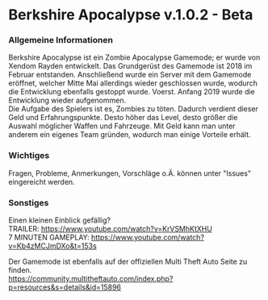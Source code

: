 # Berkshire Apocalypse v.1.0.2 - Beta

### Allgemeine Informationen

Berkshire Apocalypse ist ein Zombie Apocalypse Gamemode; er wurde von Xendom Rayden entwickelt. Das Grundgerüst des Gamemode ist 2018 im Februar entstanden. Anschließend wurde ein Server mit dem Gamemode eröffnet, welcher Mitte Mai allerdings wieder geschlossen wurde, wodurch die Entwicklung ebenfalls gestoppt wurde. Voerst. Anfang 2019 wurde die Entwicklung wieder aufgenommen.   
Die Aufgabe des Spielers ist es, Zombies zu töten. Dadurch verdient dieser Geld und Erfahrungspunkte. Desto höher das Level, desto größer die Auswahl möglicher Waffen und Fahrzeuge. Mit Geld kann man unter anderem ein eigenes Team gründen, wodurch man einige Vorteile erhält.

### Wichtiges

Fragen, Probleme, Anmerkungen, Vorschläge o.Ä. können unter "Issues" eingereicht werden.

### Sonstiges

Einen kleinen Einblick gefällig?   
TRAILER: https://www.youtube.com/watch?v=KrVSMhKtXHU   
7 MINUTEN GAMEPLAY: https://www.youtube.com/watch?v=Kb4zMCJmDXo&t=153s

Der Gamemode ist ebenfalls auf der offiziellen Multi Theft Auto Seite zu finden.   
https://community.multitheftauto.com/index.php?p=resources&s=details&id=15896

